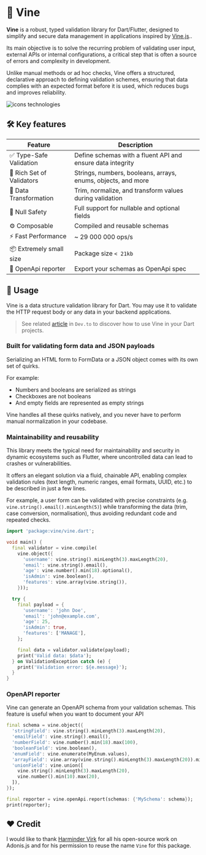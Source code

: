 # 🌿 Vine

**Vine** is a robust, typed validation library for Dart/Flutter, designed to simplify and secure data management in
applications inspired by [Vine.js](https://vinejs.dev/docs/introduction)..

Its main objective is to solve the recurring problem of validating user input, external APIs or internal configurations,
a critical step that is often a source of errors and complexity in development.

Unlike manual methods or ad hoc checks, Vine offers a structured, declarative approach to defining validation schemes,
ensuring that data complies with an expected format before it is used, which reduces bugs and improves reliability.

![icons technologies](https://skillicons.dev/icons?i=dart,flutter)

## 🛠 Key features

| Feature                   | Description                                                  |
|---------------------------|--------------------------------------------------------------|
| ✅ Type-Safe Validation    | Define schemas with a fluent API and ensure data integrity   |
| 🧱 Rich Set of Validators | Strings, numbers, booleans, arrays, enums, objects, and more |
| 🔄 Data Transformation    | Trim, normalize, and transform values during validation      |
| 🚧 Null Safety            | Full support for nullable and optional fields                |
| ⚙️ Composable             | Compiled and reusable schemas                                |
| ⚡ Fast Performance        | ~ 29 000 000 ops/s                                           |
| 📦 Extremely small size   | Package size `< 21kb`                                        |
| 🚀 OpenApi reporter       | Export your schemas as OpenApi spec                          |

## 🚀 Usage

Vine is a data structure validation library for Dart. You may use it to validate the HTTP request body or any data in
your backend applications.

> See related [article](https://dev.to/baptiste_parmantier/validate-your-data-structures-with-vine-in-your-dart-projects-111p) in `Dev.to` to discover how to use Vine in your Dart projects.

### Built for validating form data and JSON payloads

Serializing an HTML form to FormData or a JSON object comes with its own set of quirks.

For example:

- Numbers and booleans are serialized as strings
- Checkboxes are not booleans
- And empty fields are represented as empty strings

Vine handles all these quirks natively, and you never have to perform manual normalization in your codebase.

### Maintainability and reusability

This library meets the typical need for maintainability and security in dynamic ecosystems such as Flutter, where
uncontrolled data can lead to crashes or vulnerabilities.

It offers an elegant solution via a fluid, chainable API, enabling complex validation rules (text length, numeric
ranges, email formats, UUID, etc.) to be described in just a few lines.

For example, a user form can be validated with precise constraints (e.g. `vine.string().email().minLength(5)`) while
transforming the data (trim, case conversion, normalisation), thus avoiding redundant code and repeated checks.

```dart
import 'package:vine/vine.dart';

void main() {
  final validator = vine.compile(
    vine.object({
      'username': vine.string().minLength(3).maxLength(20),
      'email': vine.string().email(),
      'age': vine.number().min(18).optional(),
      'isAdmin': vine.boolean(),
      'features': vine.array(vine.string()),
    }));

  try {
    final payload = {
      'username': 'john Doe',
      'email': 'john@example.com',
      'age': 25,
      'isAdmin': true,
      'features': ['MANAGE'],
    };

    final data = validator.validate(payload);
    print('Valid data: $data');
  } on ValidationException catch (e) {
    print('Validation error: ${e.message}');
  }
}
```

### OpenAPI reporter

Vine can generate an OpenAPI schema from your validation schemas. 
This feature is useful when you want to document your API

```dart
final schema = vine.object({
  'stringField': vine.string().minLength(3).maxLength(20),
  'emailField': vine.string().email(),
  'numberField': vine.number().min(18).max(100),
  'booleanField': vine.boolean(),
  'enumField': vine.enumerate(MyEnum.values),
  'arrayField': vine.array(vine.string().minLength(3).maxLength(20)).minLength(1),
  'unionField': vine.union([
    vine.string().minLength(3).maxLength(20),
    vine.number().min(10).max(20),
  ]),
});

final reporter = vine.openApi.report(schemas: {'MySchema': schema});
print(reporter);
```

## ❤️ Credit

I would like to thank [Harminder Virk](https://github.com/thetutlage) for all his open-source work on Adonis.js and for
his permission to
reuse the name `Vine` for this package. 
